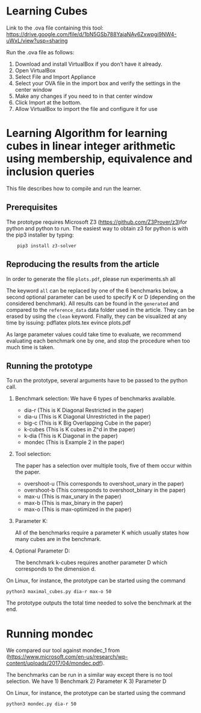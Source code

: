 # Learning Cubes

Link to the .ova file containing this tool: https://drive.google.com/file/d/1bN5GSb788YajaNAy6Zxwpgi9NW4-uWxL/view?usp=sharing

Run the .ova file as follows:

1. Download and install VirtualBox if you don’t have it already.
2. Open VirtualBox
3. Select File and Import Appliance
4. Select your OVA file in the import box and verify the settings in the center window
5. Make any changes if you need to in that center window
6. Click Import at the bottom.
7. Allow VirtualBox to import the file and configure it for use

Learning Algorithm for learning cubes in linear integer arithmetic using membership, equivalence and inclusion queries
=================================

This file describes how to compile and run the learner.

Prerequisites
-------------

The prototype requires Microsoft Z3 (https://github.com/Z3Prover/z3)for python and python to run. The easiest way to obtain z3 for python
is with the pip3 installer by typing:

        pip3 install z3-solver

Reproducing the results from the article
----------------------------------------

In order to generate the file `plots.pdf`, please run
	experiments.sh all

The keyword `all` can be replaced by one of the 6 benchmarks below, a second
optional parameter can be used to specify K or D (depending on the considered
benchmark).
All results can be found in the `generated` and compared to the `reference_data`
data folder used in the article.
They can be erased by using the `clean` keyword.
Finally, they can be visualized at any time by issuing:
	pdflatex plots.tex
	evince plots.pdf

As large parameter values could take time to evaluate, we recommend evaluating
each benchmark one by one, and stop the procedure when too much time is taken.

Running the prototype
---------------------

To run the prototype, several arguments have to be passed to the python call.

1) Benchmark selection:
We have 6 types of benchmarks available.
    - dia-r (This is K Diagonal Restricted in the paper)
    - dia-u (This is K Diagonal Unrestricted in the paper)
    - big-c (This is K Big Overlapping Cube in the paper)
    - k-cubes (This is K cubes in Z^d in the paper)
    - k-dia (This is K Diagonal in the paper)
    - mondec (This is Example 2 in the paper)

2) Tool selection:

    The paper has a selection over multiple tools, five of them occur within the paper.
    - overshoot-u (This corresponds to overshoot_unary in the paper)
    - overshoot-b (This corresponds to overshoot_binary in the paper)
    - max-u (This is max_unary in the paper)
    - max-b (This is max_binary  in the paper)
    - max-o (This is max-optimized in the paper)

3) Parameter K:

    All of the benchmarks require a parameter K which usually states how many cubes are in the benchmark.

4) Optional Parameter D:

    The benchmark k-cubes requires another parameter D which corresponds to the dimension d.

On Linux, for instance, the prototype can be started using the command

    python3 maximal_cubes.py dia-r max-o 50
         

The prototype outputs the total time needed to solve the benchmark at the end.

# Running mondec

We compared our tool against mondec_1 from (https://www.microsoft.com/en-us/research/wp-content/uploads/2017/04/mondec.pdf).

The benchmarks can be run in a similar way except there is no tool selection.
We have 1) Benchmark 2) Parameter K 3) Parameter D

On Linux, for instance, the prototype can be started using the command

    python3 mondec.py dia-r 50

